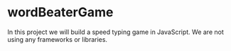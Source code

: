 # wordBeaterGame
In this project we will build a speed typing game in JavaScript. We are not using any frameworks or libraries.
